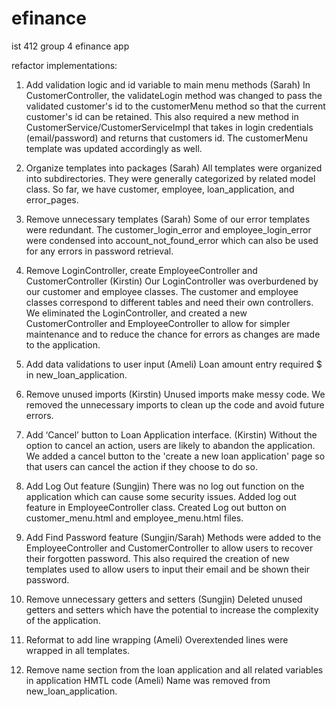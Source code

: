 # efinance
ist 412 group 4 efinance app

refactor implementations:
1) Add validation logic and id variable to main menu methods (Sarah)
    In CustomerController, the validateLogin method was changed to pass the validated customer's id to the customerMenu method so that the current customer's id
    can be retained. This also required a new method in CustomerService/CustomerServiceImpl that takes in login credentials (email/password) and returns that
    customers id. The customerMenu template was updated accordingly as well.

2) Organize templates into packages (Sarah)
    All templates were organized into subdirectories. They were generally categorized by related model class. So far, we have customer, employee, loan_application, 
    and error_pages.
 
3) Remove unnecessary templates (Sarah)
    Some of our error templates were redundant. The customer_login_error and employee_login_error were condensed into account_not_found_error which can also
    be used for any errors in password retrieval.
 
4) Remove LoginController, create EmployeeController and CustomerController (Kirstin)
    Our LoginController was overburdened by our customer and employee classes. The customer and employee classes correspond to different tables and need
    their own controllers. We eliminated the LoginController, and created a new CustomerController and EmployeeController to allow for simpler maintenance
    and to reduce the chance for errors as changes are made to the application.

5) Add data validations to user input (Ameli)
    Loan amount entry required $ in new_loan_application.

6) Remove unused imports (Kirstin)
    Unused imports make messy code. We removed the unnecessary imports to clean up the code and avoid future errors.

7) Add ‘Cancel’ button to Loan Application interface. (Kirstin)
    Without the option to cancel an action, users are likely to abandon the application. We added a cancel button to the 'create a new loan application'
    page so that users can cancel the action if they choose to do so.

8) Add Log Out feature (Sungjin)
    There was no log out function on the application which can cause some security issues. Added log out feature in EmployeeController class.
    Created Log out button on customer_menu.html and employee_menu.html files.

9) Add Find Password feature (Sungjin/Sarah)
    Methods were added to the EmployeeController and CustomerController to allow users to recover their forgotten password. This also required the creation of 
    new templates used to allow users to input their email and be shown their password.

10) Remove unnecessary getters and setters (Sungjin)
    Deleted unused getters and setters which have the potential to increase the complexity of the application.

11) Reformat to add line wrapping (Ameli)
     Overextended lines were wrapped in all templates.

12) Remove name section from the loan application and all related variables in application HMTL code (Ameli)
     Name was removed from new_loan_application.
